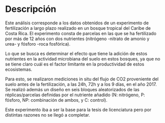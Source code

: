 # Descripción

Este análisis corresponde a los datos obtenidos de un experimento de fertilización a largo plazo realizado en un bosque tropical del Caribe de Costa Rica. El experimento consta de parcelas en las que se ha fertilizado por más de 12 años con dos nutrientes (nitrógeno -nitrato de amonio y urea- y fósforo -roca fosfórica).

Lo que se busca es determinar el efecto que tiene la adición de estos nutrientes en la actividad microbiana del suelo en estos bosques, ya que no se tiene claro cuál es el factor limitante en la productividad de estos ecosistemas.

Para esto, se realizaron mediciones in situ del flujo de CO2 proveniente del suelo antes de la fertilización, a las 24h, 72h y a los 9 días, en el año 2017. Se realizó además un diseño en seis bloques aleatorizados de las réplicas/parcelas definidas por el nutriente añadido (N: nitrógeno, P: fósforo, NP: combinación de ambos, y C: control).

Este experimento iba a ser la base para la tesis de licenciatura pero por distintas razones no se llegó a completar.
